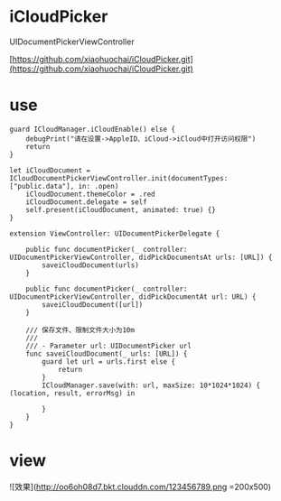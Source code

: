 # iCloudPicker
UIDocumentPickerViewController

[https://github.com/xiaohuochai/iCloudPicker.git](https://github.com/xiaohuochai/iCloudPicker.git)

# use
```func openICloudDocumentPickerViewController() {
guard ICloudManager.iCloudEnable() else {
    debugPrint("请在设置->AppleID、iCloud->iCloud中打开访问权限")
    return
}

let iCloudDocument = ICloudDocumentPickerViewController.init(documentTypes: ["public.data"], in: .open)
    iCloudDocument.themeColor = .red
    iCloudDocument.delegate = self
    self.present(iCloudDocument, animated: true) {}
}
```

```
extension ViewController: UIDocumentPickerDelegate {

    public func documentPicker(_ controller: UIDocumentPickerViewController, didPickDocumentsAt urls: [URL]) {
        saveiCloudDocument(urls)
    }

    public func documentPicker(_ controller: UIDocumentPickerViewController, didPickDocumentAt url: URL) {
        saveiCloudDocument([url])
    }

    /// 保存文件、限制文件大小为10m
    ///
    /// - Parameter url: UIDocumentPicker url
    func saveiCloudDocument(_ urls: [URL]) {
        guard let url = urls.first else {
            return
        }
        ICloudManager.save(with: url, maxSize: 10*1024*1024) { (location, result, errorMsg) in

        }
    }
}
```
#  view
![效果](http://oo6oh08d7.bkt.clouddn.com/123456789.png =200x500)


